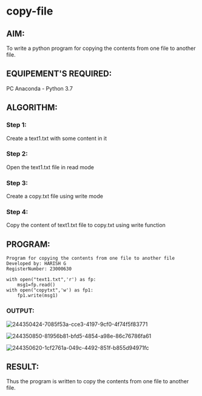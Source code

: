 # copy-file
## AIM:
To write a python program for copying the contents from one file to another file.
## EQUIPEMENT'S REQUIRED: 
PC
Anaconda - Python 3.7
## ALGORITHM: 
### Step 1:
Create a text1.txt with some content in it
### Step 2: 
 Open the text1.txt file in read mode
### Step 3: 
Create a copy.txt file using write mode
### Step 4:  
Copy the content of text1.txt file to copy.txt using write function

## PROGRAM:
```
Program for copying the contents from one file to another file
Developed by: HARISH G
RegisterNumber: 23000630

with open("text1.txt",'r') as fp:
    msg1=fp.read()
with open("copytxt",'w') as fp1:
    fp1.write(msg1)
```
### OUTPUT:
![244350424-7085f53a-cce3-4197-9cf0-4f74f5f83771](https://github.com/Harish2404lll/copy-file/assets/141472096/08dd5311-c652-44b7-8aec-f1696b891481)

![244350850-81956b81-bfd5-4854-a98e-86c76786fa61](https://github.com/Harish2404lll/copy-file/assets/141472096/2e6dc749-5679-4489-98e4-b3e964904cda)

![244350620-1cf2761a-049c-4492-851f-b855d94971fc](https://github.com/Harish2404lll/copy-file/assets/141472096/3a02c365-bda2-4bdd-a114-b164b67163bd)


## RESULT:
Thus the program is written to copy the contents from one file to another file.
